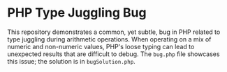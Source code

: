 # PHP Type Juggling Bug

This repository demonstrates a common, yet subtle, bug in PHP related to type juggling during arithmetic operations. When operating on a mix of numeric and non-numeric values, PHP's loose typing can lead to unexpected results that are difficult to debug.  The `bug.php` file showcases this issue; the solution is in `bugSolution.php`.
